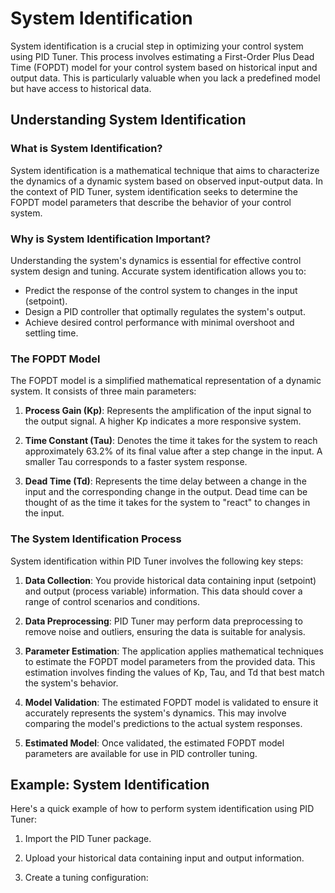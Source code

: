 # System Identification

System identification is a crucial step in optimizing your control system using PID Tuner. This process involves estimating a First-Order Plus Dead Time (FOPDT) model for your control system based on historical input and output data. This is particularly valuable when you lack a predefined model but have access to historical data.

## Understanding System Identification

### What is System Identification?

System identification is a mathematical technique that aims to characterize the dynamics of a dynamic system based on observed input-output data. In the context of PID Tuner, system identification seeks to determine the FOPDT model parameters that describe the behavior of your control system.

### Why is System Identification Important?

Understanding the system's dynamics is essential for effective control system design and tuning. Accurate system identification allows you to:

- Predict the response of the control system to changes in the input (setpoint).
- Design a PID controller that optimally regulates the system's output.
- Achieve desired control performance with minimal overshoot and settling time.

### The FOPDT Model

The FOPDT model is a simplified mathematical representation of a dynamic system. It consists of three main parameters:

1. **Process Gain (Kp)**: Represents the amplification of the input signal to the output signal. A higher Kp indicates a more responsive system.

2. **Time Constant (Tau)**: Denotes the time it takes for the system to reach approximately 63.2% of its final value after a step change in the input. A smaller Tau corresponds to a faster system response.

3. **Dead Time (Td)**: Represents the time delay between a change in the input and the corresponding change in the output. Dead time can be thought of as the time it takes for the system to "react" to changes in the input.

### The System Identification Process

System identification within PID Tuner involves the following key steps:

1. **Data Collection**: You provide historical data containing input (setpoint) and output (process variable) information. This data should cover a range of control scenarios and conditions.

2. **Data Preprocessing**: PID Tuner may perform data preprocessing to remove noise and outliers, ensuring the data is suitable for analysis.

3. **Parameter Estimation**: The application applies mathematical techniques to estimate the FOPDT model parameters from the provided data. This estimation involves finding the values of Kp, Tau, and Td that best match the system's behavior.

4. **Model Validation**: The estimated FOPDT model is validated to ensure it accurately represents the system's dynamics. This may involve comparing the model's predictions to the actual system responses.

5. **Estimated Model**: Once validated, the estimated FOPDT model parameters are available for use in PID controller tuning.


## Example: System Identification

Here's a quick example of how to perform system identification using PID Tuner:

1. Import the PID Tuner package.

2. Upload your historical data containing input and output information.

3. Create a tuning configuration:
